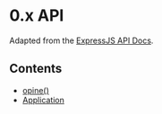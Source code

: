 # 0.x API

Adapted from the [ExpressJS API Docs](https://expressjs.com/en/4x/api.html).

## Contents

- [opine()](./opine.md)
- [Application](./application.md)

